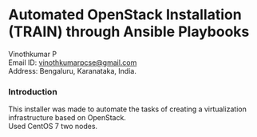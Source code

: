 # Automated OpenStack Installation (TRAIN) through Ansible Playbooks

Vinothkumar P<br>
Email ID: vinothkumarpcse@gmail.com<br>
Address: Bengaluru, Karanataka, India.<br>

<h3><b> Introduction </b></h3>

This installer was made to automate the tasks of creating a virtualization infrastructure based on OpenStack. <br>Used CentOS 7 two nodes.
